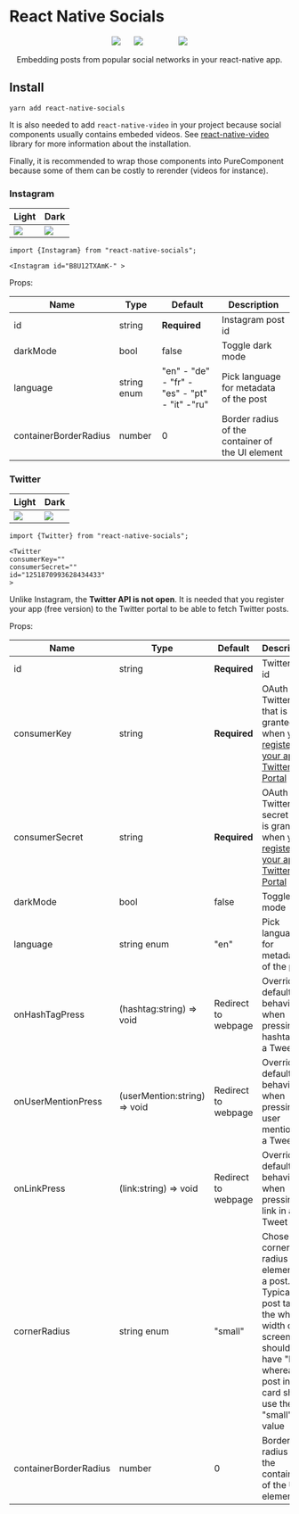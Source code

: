 # React Native Socials

<p align="center">
<image src="https://github.com/PierreCapo/react-native-socials/raw/master/images/logo_twitter.png" style="margin-right:20px;" />
<image src="https://github.com/PierreCapo/react-native-socials/raw/master/images/logo_instagram.png" style="margin-right:30px;"/>
<image src="https://github.com/PierreCapo/react-native-socials/raw/master/images/logo_rn.png" style="margin-left:30px;"/>
</p>
<p/>
<p align="center">Embedding posts from popular social networks in your react-native app.</p>

## Install

```
yarn add react-native-socials
```

It is also needed to add `react-native-video` in your project because social components usually contains embeded videos. See [react-native-video](https://github.com/react-native-community/react-native-video) library for more information about the installation.

Finally, it is recommended to wrap those components into PureComponent because some of them can be costly to rerender (videos for instance).

### Instagram

| Light                                                                                                         | Dark                                                                                                               |
| ------------------------------------------------------------------------------------------------------------- | ------------------------------------------------------------------------------------------------------------------ |
| <image src="https://github.com/PierreCapo/react-native-socials/raw/master/images/screenshot_instagram.png" /> | <image src="https://github.com/PierreCapo/react-native-socials/raw/master/images/screenshot_instagram_dark.png" /> |

```JSX
import {Instagram} from "react-native-socials";

<Instagram id="B8U12TXAmK-" >
```

Props:

| Name                  | Type        | Default                                       | Description                                      |
| --------------------- | ----------- | --------------------------------------------- | ------------------------------------------------ |
| id                    | string      | **Required**                                  | Instagram post id                                |
| darkMode              | bool        | false                                         | Toggle dark mode                                 |
| language              | string enum | "en" - "de" - "fr" - "es" - "pt" - "it" -"ru" | Pick language for metadata of the post           |
| containerBorderRadius | number      | 0                                             | Border radius of the container of the UI element |

### Twitter

| Light                                                                                                       | Dark                                                                                                             |
| ----------------------------------------------------------------------------------------------------------- | ---------------------------------------------------------------------------------------------------------------- |
| <image src="https://github.com/PierreCapo/react-native-socials/raw/master/images/screenshot_twitter.jpg" /> | <image src="https://github.com/PierreCapo/react-native-socials/raw/master/images/screenshot_twitter_dark.jpg" /> |

```JSX
import {Twitter} from "react-native-socials";

<Twitter
consumerKey=""
consumerSecret=""
id="1251870993628434433"
>
```

Unlike Instagram, the **Twitter API is not open**. It is needed that you register your app (free version) to the Twitter portal to be able to fetch Twitter posts.

Props:

| Name                  | Type                         | Default             | Description                                                                                                                                                                     |
| --------------------- | ---------------------------- | ------------------- | ------------------------------------------------------------------------------------------------------------------------------------------------------------------------------- |
| id                    | string                       | **Required**        | Twitter post id                                                                                                                                                                 |
| consumerKey           | string                       | **Required**        | OAuth 1.0 Twitter key that is granted when you [register your app on Twitter Portal](https://developer.twitter.com/en/docs/basics/authentication/oauth-1-0a)                    |
| consumerSecret        | string                       | **Required**        | OAuth 1.0 Twitter secret that is granted when you [register your app on Twitter Portal](https://developer.twitter.com/en/docs/basics/authentication/oauth-1-0a)                 |
| darkMode              | bool                         | false               | Toggle dark mode                                                                                                                                                                |
| language              | string enum                  | "en"                | Pick language for metadata of the post                                                                                                                                          |
| onHashTagPress        | (hashtag:string) => void     | Redirect to webpage | Overrides default behavior when pressing an hashtag in a Tweet                                                                                                                  |
| onUserMentionPress    | (userMention:string) => void | Redirect to webpage | Overrides default behavior when pressing a user mention in a Tweet                                                                                                              |
| onLinkPress           | (link:string) => void        | Redirect to webpage | Overrides default behavior when pressing a link in a Tweet                                                                                                                      |
| cornerRadius          | string enum                  | "small"             | Chose the corner radius of UI elements in a post. Typically a post taking the whole width of the screen should have "big" whereas a post in a card should use the "small" value |
| containerBorderRadius | number                       | 0                   | Border radius of the container of the UI element                                                                                                                                |
